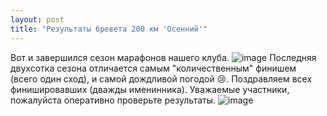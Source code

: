 ```yaml
---
layout: post
title: "Результаты бревета 200 км 'Осенний'"
---
```

Вот и завершился сезон марафонов нашего клуба. 
![image](http://brevet18.ru/images/os_all.jpg)
Последняя двухсотка сезона отличается самым "количественным" финишем (всего один сход), и самой дождливой погодой 😢. Поздравляем всех финишировавших (дважды именинника). Уважаемые участники, пожалуйста оперативно проверьте результаты.
![image](http://brevet18.ru/images/itog5.jpg)
